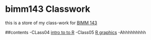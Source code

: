# bimm143 Classwork

this is a store of my class-work for [BIMM 143](http://sometimesredsometimesblue.com/)

##contents
-CLass04 [intro to to R]()
-Class05 [R graphics]()
-Ahhhhhhhhh

